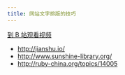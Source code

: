 ```yaml
---
title: 网站文字排版的技巧
---
```


[到 B 站观看视频](https://www.bilibili.com/video/av97010055?from=search&seid=3828856047541043284)

- <http://jianshu.io/>
- <http://www.sunshine-library.org/>
- <http://ruby-china.org/topics/14005>
